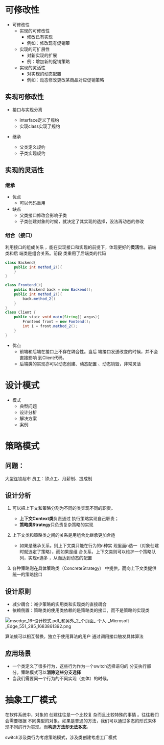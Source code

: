 # 可修改性

- 可修改性
	- 实现的可修改性
		- 修改已有实现
		- 例如：修改现有促销策
	- 实现的可扩展性
		- 对新实现的扩展
		- 例：增加新的促销策略
	- 实现的灵活性
		- 对实现的动态配置
		- 例如：动态修改更改某商品对应促销策略


## 实现可修改性

- 接口与实现分离
	- interface定义了规约
	- 实现class实现了规约

- 继承
	- 父类定义规约
	- 子类实现规约

## 实现的灵活性

### 继承
- 优点
	- 可以代码重用
- 缺点
	- 父类接口修改会影响子类
	- 子类创建对象的时候，就决定了其实现的选择，没法再动态的修改

### 组合（接口）

利用接口的组成关系 ，能在实现接口和实现的前提下，体现更好的**灵活**性。前端类和后 端类是组合关系。前段 类重用了后端类的代码

```java
class Backend{
	public int method_2(){
	}
}

class Frontend(){
	public Backend back = new Backend();
	public int method_2(){
		back.method_2()
	}
}
class Client {
	public staic void main(String[] argus){
		Frontend front = new Fontend();
		int i = front.method_2();
	}
}
```

- 优点
	- 前端和后端在接口上不存在耦合性。当后 端接口发送改变的时候，并不会直接影响 到Client代码。 
	- 后端类的实现亦可以动态创建、动态配置 、动态销毁，非常灵活


# 设计模式

- 模式
	- 典型问题
	- 设计分析
	- 解决方案
	- 案例

# 策略模式

## 问题：
大型连锁超市
员工：钟点工、月薪制、提成制

## 设计分析

1. 可以把上下文和策略分割为不同的类实现不同的职责。
	- **上下文Context类**负责通过 执行策略实现自己职责；
	- **策略类Strategy**只负责复杂策略的实现


2. 上下文类和策略类之间的关系是用组合比继承更加合适
	 -  如果是继承关系，则上下文类只能在行为的n种实 现里面n选一（对象创建时就选定了策略），而如果是组 合关系，上下文类则可以维护一个策略队列，实现n选多 ，从而达到动态的配置
3. 各种策略则在具体策略类（ConcreteStrategy） 中提供，而向上下文类提供统一的策略接口


## 设计原则

- 减少耦合：减少策略的实用类和实现类的直接耦合
- 依赖倒置：策略类的使用类依赖的是策略类的接口，而不是策略的实现类


![msedge_16-设计模式.pdf_和另外_2_个页面_-_个人_-_Microsoft​_Edge_551_285_1683861392.png](https://chillcharlie-img.oss-cn-hangzhou.aliyuncs.com/imgae/2023/05/12/8c53fc1781e8b00ddc4eb32abb74c5df_msedge_16-%E8%AE%BE%E8%AE%A1%E6%A8%A1%E5%BC%8F.pdf_%E5%92%8C%E5%8F%A6%E5%A4%96_2_%E4%B8%AA%E9%A1%B5%E9%9D%A2_-_%E4%B8%AA%E4%BA%BA_-_Microsoft%E2%80%8B_Edge_551_285_1683861392.png)

算法族可以相互替换，独立于使用算法的用户
通过调用接口触发具体算法


## 应用场景

- 一个类定义了很多行为，这些行为作为一个switch选择语句的 分支执行部分。策略模式可以**消除这些分支选择**
- 当我们需要同一个行为的不同实现（变体）的时候。

# 抽象工厂模式

在软件系统中，对象的 创建往往是一个比较复 杂而且比较特殊的事情 。往往我们会需要根据 不同类型的对象。如果是普通的方法，我们可以通过多态的形式来体 现不同的行为实现。而**构造方法却无法多态**。

switch涉及类行为考虑策略模式，涉及类创建考虑工厂模式

